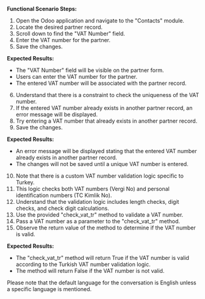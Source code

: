 **Functional Scenario Steps:**
1. Open the Odoo application and navigate to the "Contacts" module.
2. Locate the desired partner record.
3. Scroll down to find the "VAT Number" field.
4. Enter the VAT number for the partner.
5. Save the changes.

**Expected Results:**
- The "VAT Number" field will be visible on the partner form.
- Users can enter the VAT number for the partner.
- The entered VAT number will be associated with the partner record.

6. Understand that there is a constraint to check the uniqueness of the VAT number.
7. If the entered VAT number already exists in another partner record, an error message will be displayed.
8. Try entering a VAT number that already exists in another partner record.
9. Save the changes.

**Expected Results:**
- An error message will be displayed stating that the entered VAT number already exists in another partner record.
- The changes will not be saved until a unique VAT number is entered.

10. Note that there is a custom VAT number validation logic specific to Turkey.
11. This logic checks both VAT numbers (Vergi No) and personal identification numbers (TC Kimlik No).
12. Understand that the validation logic includes length checks, digit checks, and check digit calculations.
13. Use the provided "check_vat_tr" method to validate a VAT number.
14. Pass a VAT number as a parameter to the "check_vat_tr" method.
15. Observe the return value of the method to determine if the VAT number is valid.

**Expected Results:**
- The "check_vat_tr" method will return True if the VAT number is valid according to the Turkish VAT number validation logic.
- The method will return False if the VAT number is not valid.

Please note that the default language for the conversation is English unless a specific language is mentioned.